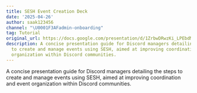 ```yaml
---
title: SESH Event Creation Deck
date: '2025-04-26'
author: saak123456
channel: "\U0001F3AFadmin-onboarding"
tag: Tutorial
original_url: https://docs.google.com/presentation/d/1ZrbwDRwzKi_LPEbdMuWwQ5KnTunRv9je1Nw1xJeoSus/edit?usp=sharing)
description: A concise presentation guide for Discord managers detailing the steps
  to create and manage events using SESH, aimed at improving coordination and event
  organization within Discord communities.
---
```


A concise presentation guide for Discord managers detailing the steps to create and manage events using SESH, aimed at improving coordination and event organization within Discord communities.